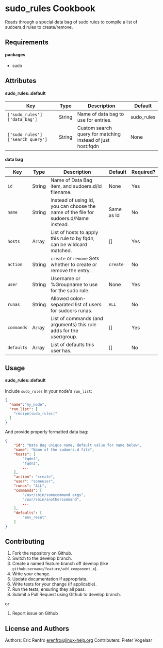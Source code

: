 sudo_rules Cookbook
===================
Reads through a special data bag of sudo rules to compile a list of sudoers.d rules to create/remove.

Requirements
------------
#### packages
- sudo

Attributes
----------

#### sudo_rules::default

Key                              | Type   | Description                                                | Default
-------------------------------- | ------ | ---------------------------------------------------------- | ----------
`['sudo_rules']['data_bag']`     | String | Name of data bag to use for entries.                       | sudo_rules
`['sudo_rules']['search_query']` | String | Custom search query for matching instead of just host:fqdn | None

#### data bag

Key        | Type   | Description                                                                          | Default    | Required?
---------- | ------ | ------------------------------------------------------------------------------------ | ---------- | ---------
`id`       | String | Name of Data Bag item, and sudoers.d/Id filename.                                    | None       | Yes
`name`     | String | Instead of using Id, you can choose the name of the file for sudoers.d/Name instead. | Same as Id | No
`hosts`    | Array  | List of hosts to apply this rule to by fqdn, can be wildcard matched.                | []         | Yes
`action`   | String | `create` or `remove` Sets whether to create or remove the entry.                     | `create`   | No
`user`     | String | Username or %Groupname to use for the sudo rule.                                     | None       | Yes
`runas`    | String | Allowed colon-separated list of users for sudoers runas.                             | `ALL`      | No
`commands` | Array  | List of commands (and arguments) this rule adds for the user/group.                  | []         | Yes
`defaults` | Array  | List of defaults this user has.                                                      | []         | No

Usage
-----
#### sudo_rules::default

Include `sudo_rules` in your node's `run_list`:

```json
{
  "name":"my_node",
  "run_list": [
    "recipe[sudo_rules]"
  ]
}
```

And provide properly formatted data bag:

```json
{
    "id": "Data Bag unique name, default value for name below",
    "name": "Name of the sudoers.d file",
    "hosts": [
        "fqdn1",
        "fqdn2",
        ...
    ],
    "action": "create",
    "user": "someuser",
    "runas": "ALL",
    "commands": [
        "/usr/sbin/somecommand args",
        "/usr/sbin/anothercommand",
        ...
    ],
    "defaults": [
        "env_reset"
    ]
}
```

Contributing
------------
1. Fork the repository on Github.
2. Switch to the develop branch.
3. Create a named feature branch off develop (like `githubusername/feature/add_component_x`).
4. Write your change.
5. Update documentation if appropriate.
6. Write tests for your change (if applicable).
7. Run the tests, ensuring they all pass.
8. Submit a Pull Request using Github to develop branch.

or

1. Report issue on Github

License and Authors
-------------------
Authors:      Eric Renfro <erenfro@linux-help.org>
Contributers: Pieter Vogelaar

